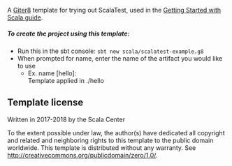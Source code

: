 A [Giter8][g8] template for trying out ScalaTest, used in the [Getting Started with Scala guide](https://docs.scala-lang.org/getting-started-sbt-track/testing-scala-with-sbt-on-the-command-line.html).

##### To create the project using this template:
 - Run this in the sbt console: 
 `sbt new scala/scalatest-example.g8`
 - When prompted for name, enter the name of the artifact 
 you would like to use
    - Ex. name [hello]:  
      Template applied in ./hello
    
Template license
----------------
Written in 2017-2018 by the Scala Center

To the extent possible under law, the author(s) have dedicated all copyright and related
and neighboring rights to this template to the public domain worldwide.
This template is distributed without any warranty. See <http://creativecommons.org/publicdomain/zero/1.0/>.

[g8]: http://www.foundweekends.org/giter8/
